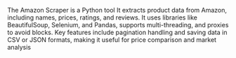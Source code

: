 The Amazon Scraper is a Python tool 
It extracts product data from Amazon, including names, prices, ratings, and reviews. 
It uses libraries like BeautifulSoup, Selenium, and Pandas, supports multi-threading, and proxies to avoid blocks. 
Key features include pagination handling and saving data in CSV or JSON formats, making it useful for price comparison and market analysis
